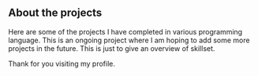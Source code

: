 

## About the projects
Here are some of the projects I have completed in various programming language. This is an ongoing project where I am hoping to add some more projects in the future. This is just to give an overview of skillset.

Thank for you visiting my profile.





